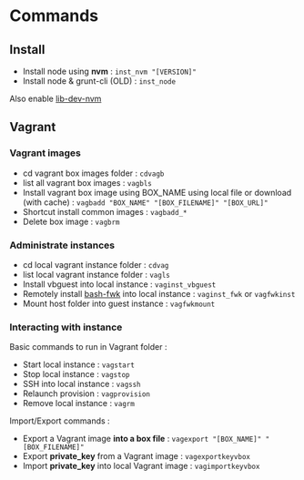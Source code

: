 # Commands

## Install

* Install node using **nvm** : ```inst_nvm "[VERSION]"```
* Install node & grunt-cli (OLD) : ```inst_node```

Also enable [lib-dev-nvm](../../libs#library-dev-nvm)

## Vagrant

### Vagrant images

* cd vagrant box images folder : ```cdvagb```
* list all vagrant box images : ```vagbls```
* Install vagrant box image using BOX\_NAME using local file or download (with cache) : ```vagbadd "BOX_NAME" "[BOX_FILENAME]" "[BOX_URL]"```
* Shortcut install common images : ```vagbadd_*```
* Delete box image : ```vagbrm```

### Administrate instances

* cd local vagrant instance folder : ```cdvag```
* list local vagrant instance folder : ```vagls```
* Install vbguest into local instance : ```vaginst_vbguest```
* Remotely install [bash-fwk](https://github.com/frtu/bash-fwk) into local instance : ```vaginst_fwk``` or ```vagfwkinst``` 
* Mount host folder into guest instance : ```vagfwkmount```

### Interacting with instance

Basic commands to run in Vagrant folder :

* Start local instance : ```vagstart```
* Stop local instance : ```vagstop```
* SSH into local instance : ```vagssh```
* Relaunch provision : ```vagprovision ```
* Remove local instance : ```vagrm```

Import/Export commands :

* Export a Vagrant image **into a box file** : ```vagexport "[BOX_NAME]" "[BOX_FILENAME]"```
* Export **private_key** from a Vagrant image  : ```vagexportkeyvbox```
* Import **private_key** into local Vagrant image  : ```vagimportkeyvbox```
